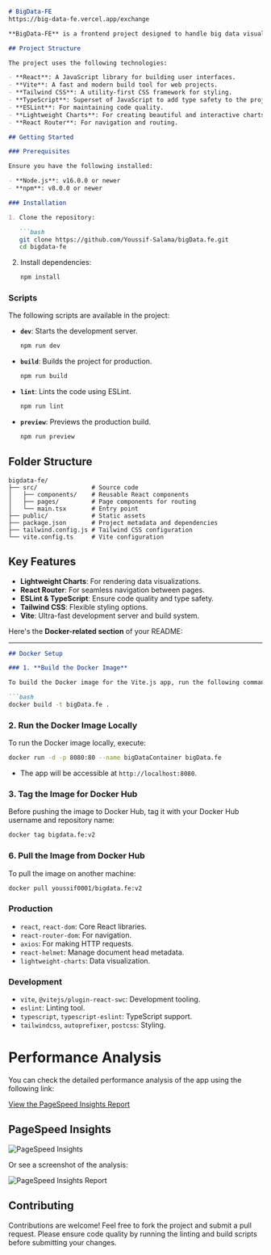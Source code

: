 ```markdown
# BigData-FE
https://big-data-fe.vercel.app/exchange

**BigData-FE** is a frontend project designed to handle big data visualizations and user interfaces. It is built with modern tools such as React, TypeScript, Tailwind CSS, and Vite for an optimized development and production environment.

## Project Structure

The project uses the following technologies:

- **React**: A JavaScript library for building user interfaces.
- **Vite**: A fast and modern build tool for web projects.
- **Tailwind CSS**: A utility-first CSS framework for styling.
- **TypeScript**: Superset of JavaScript to add type safety to the project.
- **ESLint**: For maintaining code quality.
- **Lightweight Charts**: For creating beautiful and interactive charts.
- **React Router**: For navigation and routing.

## Getting Started

### Prerequisites

Ensure you have the following installed:

- **Node.js**: v16.0.0 or newer
- **npm**: v8.0.0 or newer

### Installation

1. Clone the repository:

   ```bash
   git clone https://github.com/Youssif-Salama/bigData.fe.git
   cd bigdata-fe
   ```

2. Install dependencies:

   ```bash
   npm install
   ```

### Scripts

The following scripts are available in the project:

- **`dev`**: Starts the development server.
  ```bash
  npm run dev
  ```

- **`build`**: Builds the project for production.
  ```bash
  npm run build
  ```

- **`lint`**: Lints the code using ESLint.
  ```bash
  npm run lint
  ```

- **`preview`**: Previews the production build.
  ```bash
  npm run preview
  ```

## Folder Structure

```
bigdata-fe/
├── src/               # Source code
│   ├── components/    # Reusable React components
│   ├── pages/         # Page components for routing
│   └── main.tsx       # Entry point
├── public/            # Static assets
├── package.json       # Project metadata and dependencies
├── tailwind.config.js # Tailwind CSS configuration
└── vite.config.ts     # Vite configuration
```

## Key Features

- **Lightweight Charts**: For rendering data visualizations.
- **React Router**: For seamless navigation between pages.
- **ESLint & TypeScript**: Ensure code quality and type safety.
- **Tailwind CSS**: Flexible styling options.
- **Vite**: Ultra-fast development server and build system.

Here's the **Docker-related section** of your README:

---

```markdown
## Docker Setup

### 1. **Build the Docker Image**

To build the Docker image for the Vite.js app, run the following command in the project root:

```bash
docker build -t bigData.fe .
```

### 2. **Run the Docker Image Locally**

To run the Docker image locally, execute:

```bash
docker run -d -p 8080:80 --name bigDataContainer bigData.fe
```

- The app will be accessible at `http://localhost:8080`.

### 3. **Tag the Image for Docker Hub**

Before pushing the image to Docker Hub, tag it with your Docker Hub username and repository name:

```bash
docker tag bigdata.fe:v2
```

### 6. **Pull the Image from Docker Hub**

To pull the image on another machine:

```bash
docker pull youssif0001/bigdata.fe:v2
```

### Production

- `react`, `react-dom`: Core React libraries.
- `react-router-dom`: For navigation.
- `axios`: For making HTTP requests.
- `react-helmet`: Manage document head metadata.
- `lightweight-charts`: Data visualization.

### Development

- `vite`, `@vitejs/plugin-react-swc`: Development tooling.
- `eslint`: Linting tool.
- `typescript`, `typescript-eslint`: TypeScript support.
- `tailwindcss`, `autoprefixer`, `postcss`: Styling.

# Performance Analysis

You can check the detailed performance analysis of the app using the following link:

[View the PageSpeed Insights Report](https://pagespeed.web.dev/analysis/https-big-data-fe-vercel-app-exchange/mujsyw69a3?hl=en-US&form_factor=mobile)

## PageSpeed Insights

![PageSpeed Insights](https://img.shields.io/badge/Speed-90%2B-green)

Or see a screenshot of the analysis:

![PageSpeed Insights Report](https://example.com/screenshot.png)

## Contributing

Contributions are welcome! Feel free to fork the project and submit a pull request. Please ensure code quality by running the linting and build scripts before submitting your changes.
